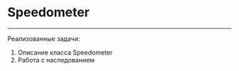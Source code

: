 # Speedometer
---------------------------
Реализованные задачи:
1) Описание класса Speedometer
2) Работа с наследованием
